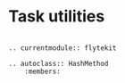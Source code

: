 # Task utilities

```--eval-rst--

.. currentmodule:: flytekit

.. autoclass:: HashMethod
    :members:

```